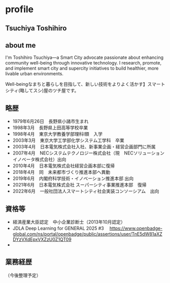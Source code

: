# profile
## Tsuchiya Toshihiro

## about me
I'm Toshihiro Tsuchiya—a Smart City advocate passionate about enhancing community well-being through innovative technology. I research, promote, and implement smart city and supercity initiatives to build healthier, more livable urban environments.

Well-beingなまちと暮らしを目指して、新しい技術をよりよく活かす】スマートシティ(略してスシ)屋のツチ屋です。

## 略歴
- 1979年6月26日　長野県小諸市生まれ
- 1998年3月　長野県上田高等学校卒業
- 1998年4月　東京大学教養学部理科Ⅰ類　入学
- 2003年3月　東京大学工学部化学システム工学科　卒業
- 2003年4月　日本電気株式会社入社、新事業企画・経営企画部門に所属
- 2007年4月　NECシステムテクノロジー株式会社（現　NECソリューションイノベータ株式会社）出向
- 2010年4月　日本電気株式会社経営企画本部に復帰
- 2018年4月　同　未来都市づくり推進本部へ異動
- 2019年6月　内閣府科学技術・イノベーション推進本部 出向
- 2021年6月　日本電気株式会社 スーパーシティ事業推進本部　復帰
- 2022年6月　一般社団法人スマートシティ社会実装コンソーシアム　出向

## 資格等
- 経済産業大臣認定　中小企業診断士（2013年10月認定）
- JDLA Deep Learning for GENERAL 2025 #3
　https://www.openbadge-global.com/ns/portal/openbadge/public/assertions/user/TnE5dW81aXZDYzVXdEpxVXZzU0Z1QT09
- 

## 業務経歴
（今後整理予定）
